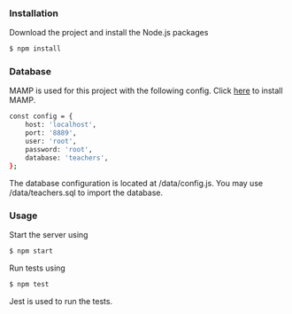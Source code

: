
### Installation

Download the project and install the Node.js packages

``` bash
$ npm install
```

### Database

MAMP is used for this project with the following config. Click [here](https://www.mamp.info/en/downloads/) to install MAMP.

``` bash
const config = {
    host: 'localhost',
    port: '8889',
    user: 'root',
    password: 'root',
    database: 'teachers',
};
```

The database configuration is located at /data/config.js.
You may use /data/teachers.sql to import the database.

### Usage

Start the server using

``` bash
$ npm start
```

Run tests using

``` bash
$ npm test
```

Jest is used to run the tests.
